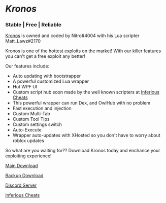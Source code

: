 # *Kronos*
### Stable | Free | Reliable
[Kronos](https://www.teamkronos.tk) is owned and coded by Nitro#4004 with his Lua scripter Matt_Lawz#2170


Kronos is one of the hottest exploits on the market! With our killer features you can't get a free exploit any better!

Our features include:
* Auto updating with bootstrapper
* A powerful customized Lua wrapper
* Hot WPF UI
* Custom script hub soon made by the well known scripters at [Inferious Cheats](https://inferiouscheats.cf)
* This powerful wrapper can run Dex, and OwlHub with no problem
* Fast execution and injection
* Custom Multi-Tab
* Custom Tool Tips
* Custom settings switch
* Auto-Execute
* Wrapper auto-updates with XHosted so you don't have to worry about roblox updates

So what are you waiting for?? Download Kronos today and enchance your exploiting experience!

[Main Download](https://xploit.club)

[Backup Download](https://www.teamkronos.tk/)

[Discord Server](https://discord.gg/AkYfnMJ)

[Inferious Cheats](https://inferiouscheats.cf/)
